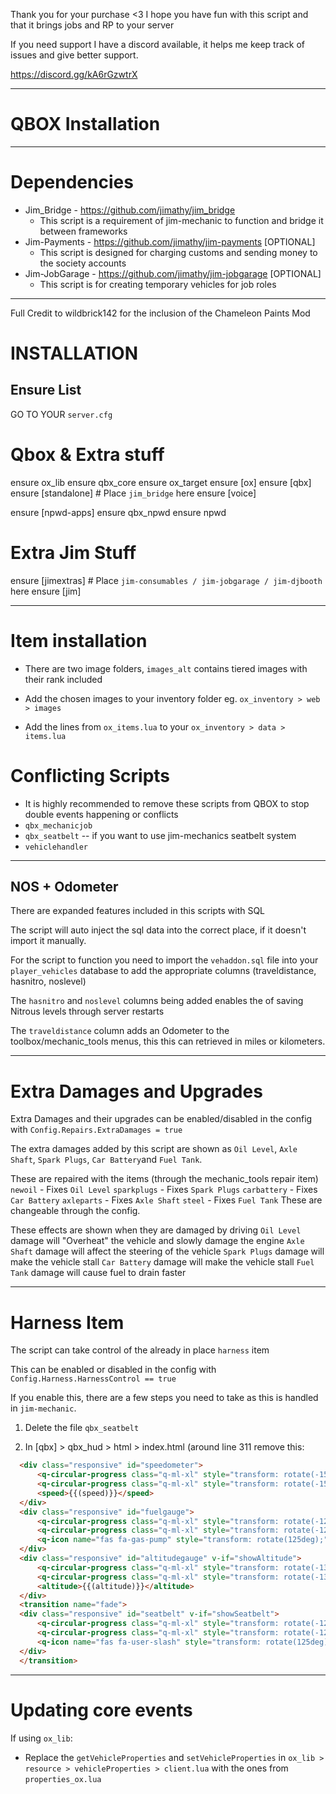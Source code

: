 Thank you for your purchase <3 I hope you have fun with this script and that it brings jobs and RP to your server

If you need support I have a discord available, it helps me keep track of issues and give better support.

https://discord.gg/kA6rGzwtrX

-------------------------------------------------------------------------------------------------

# QBOX Installation

-------------------------------------------------------------------------------------------------

# Dependencies

 - Jim_Bridge - https://github.com/jimathy/jim_bridge
   - This script is a requirement of jim-mechanic to function and bridge it between frameworks
 - Jim-Payments - https://github.com/jimathy/jim-payments [OPTIONAL]
   - This script is designed for charging customs and sending money to the society accounts
 - Jim-JobGarage - https://github.com/jimathy/jim-jobgarage [OPTIONAL]
   - This script is for creating temporary vehicles for job roles

-------------------------------------------------------------------------------------------------

Full Credit to wildbrick142 for the inclusion of the Chameleon Paints Mod

# INSTALLATION

## Ensure List
GO TO YOUR `server.cfg`

# Qbox & Extra stuff
ensure ox_lib
ensure qbx_core
ensure ox_target
ensure [ox]
ensure [qbx]
ensure [standalone]  # Place `jim_bridge` here
ensure [voice]

ensure [npwd-apps]
ensure qbx_npwd
ensure npwd

# Extra Jim Stuff
ensure [jimextras]  # Place `jim-consumables / jim-jobgarage / jim-djbooth` here
ensure [jim]

---
# Item installation

- There are two image folders, `images_alt` contains tiered images with their rank included

- Add the chosen images to your inventory folder eg. `ox_inventory > web > images`

- Add the lines from `ox_items.lua` to your `ox_inventory > data > items.lua`

# Conflicting Scripts

- It is highly recommended to remove these scripts from QBOX to stop double events happening or conflicts
- `qbx_mechanicjob`
- `qbx_seatbelt` -- if you want to use jim-mechanics seatbelt system
- `vehiclehandler`

-------------------------------------------------------------------------------------------------

## NOS + Odometer
There are expanded features included in this scripts with SQL

The script will auto inject the sql data into the correct place, if it doesn't import it manually.

For the script to function you need to import the `vehaddon.sql` file into your `player_vehicles` database to add the appropriate columns (traveldistance, hasnitro, noslevel)

The `hasnitro` and `noslevel` columns being added enables the of saving Nitrous levels through server restarts

The `traveldistance` column adds an Odometer to the toolbox/mechanic_tools menus, this this can retrieved in miles or kilometers.

-------------------------------------------------------------------------------------------------

# Extra Damages and Upgrades

Extra Damages and their upgrades can be enabled/disabled in the config with `Config.Repairs.ExtraDamages = true`

The extra damages added by this script are shown as `Oil Level`, `Axle Shaft`, `Spark Plugs`, `Car Battery`and `Fuel Tank`.

These are repaired with the items (through the mechanic_tools repair item)
`newoil` - Fixes `Oil Level`
`sparkplugs` - Fixes `Spark Plugs`
`carbattery` - Fixes `Car Battery`
`axleparts` - Fixes `Axle Shaft`
`steel` - Fixes `Fuel Tank`
These are changeable through the config.

These effects are shown when they are damaged by driving
`Oil Level` damage will "Overheat" the vehicle and slowly damage the engine
`Axle Shaft` damage will affect the steering of the vehicle
`Spark Plugs` damage will make the vehicle stall
`Car Battery` damage will make the vehicle stall
`Fuel Tank` damage will cause fuel to drain faster

-------------------------------------------------------------------------------------------------

# Harness Item

The script can take control of the already in place `harness` item

This can be enabled or disabled in the config with `Config.Harness.HarnessControl == true`

If you enable this, there are a few steps you need to take as this is handled in `jim-mechanic`.

1. Delete the file `qbx_seatbelt`

2. In [qbx] > qbx_hud > html > index.html (around line 311 remove this:

```html
  <div class="responsive" id="speedometer">
      <q-circular-progress class="q-ml-xl" style="transform: rotate(-150deg); opacity: 60%;" :value="speedometer" size="70px" :thickness="0.21" color="gauge" :min="0" :max="100"></q-circular-progress>
      <q-circular-progress class="q-ml-xl" style="transform: rotate(-150deg); left: -50%;" show-value :value="speed" size="70px" :thickness="0.21" color="gauge" :min="0" :max="600">
      <speed>{{(speed)}}</speed>
  </div>
  <div class="responsive" id="fuelgauge">
      <q-circular-progress class="q-ml-xl" style="transform: rotate(-125deg); opacity: 60%;" :value="fuelgauge" size="36px" :thickness="0.21" color="gauge" :min="0" :max="100"></q-circular-progress>
      <q-circular-progress class="q-ml-xl" style="transform: rotate(-125deg); left: -50%;" show-value :value="fuel" size="36px" :thickness="0.21" :style="{color: fuelColor}">
      <q-icon name="fas fa-gas-pump" style="transform: rotate(125deg);" size="14px" color="white"/>
  </div>
  <div class="responsive" id="altitudegauge" v-if="showAltitude">
      <q-circular-progress class="q-ml-xl" style="transform: rotate(-135deg); opacity: 60%;" :value="altitudegauge" size="70px" :thickness="0.21" color="gauge" :min="0" :max="100"></q-circular-progress>
      <q-circular-progress class="q-ml-xl" style="transform: rotate(-135deg); left: -50%;" show-value :value="altitude" size="70px" :thickness="0.21" color="gauge" :min="0" :max="750">
      <altitude>{{(altitude)}}</altitude>
  </div>
  <transition name="fade">
  <div class="responsive" id="seatbelt" v-if="showSeatbelt">
      <q-circular-progress class="q-ml-xl" style="transform: rotate(-125deg); opacity: 60%;" size="70px" :thickness="0.21" color="gauge" :min="0" :max="100"></q-circular-progress>
      <q-circular-progress class="q-ml-xl" style="transform: rotate(-125deg); left: -40%;" show-value size="70px" :thickness="0.21" color="gauge" :min="0" :max="750">
      <q-icon name="fas fa-user-slash" style="transform: rotate(125deg);" :value="seatbelt" size="21px" :style="{color: seatbeltColor}"/>
  </div>
  </transition>
```

-------------------------------------------------------------------------------------------------

# Updating core events

If using `ox_lib`:
- Replace the `getVehicleProperties` and `setVehicleProperties` in `ox_lib > resource > vehicleProperties > client.lua` with the ones from `properties_ox.lua`